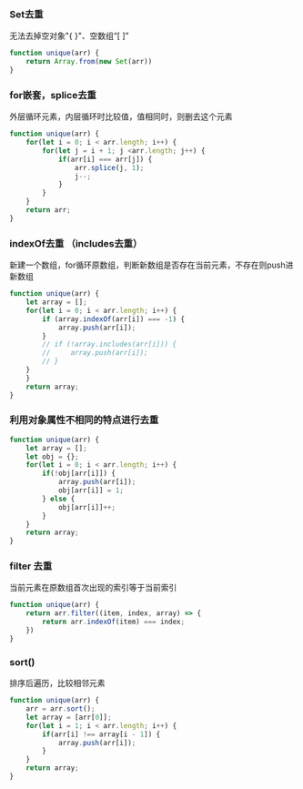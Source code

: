 ### Set去重

无法去掉空对象"{ }"、空数组“[ ]”

```javascript
function unique(arr) {
    return Array.from(new Set(arr))
}
```



### for嵌套，splice去重

外层循环元素，内层循环时比较值，值相同时，则删去这个元素

```javascript
function unique(arr) {
    for(let i = 0; i < arr.length; i++) {
        for(let j = i + 1; j <arr.length; j++) {
            if(arr[i] === arr[j]) {
                arr.splice(j, 1);
                j--;
            }
        }
    }
    return arr;
}
```



### indexOf去重 （includes去重）

新建一个数组，for循环原数组，判断新数组是否存在当前元素，不存在则push进新数组

```javascript
function unique(arr) {
    let array = [];
    for(let i = 0; i < arr.length; i++) {
        if (array.indexOf(arr[i]) === -1) {
            array.push(arr[i]);
        }
        // if (!array.includes(arr[i])) {
        //	   array.push(arr[i]);
    	// }
    }
    }
    return array;
}
```



### 利用对象属性不相同的特点进行去重

```javascript
function unique(arr) {
    let array = [];
    let obj = {};
    for(let i = 0; i < arr.length; i++) {
        if(!obj[arr[i]]) {
            array.push(arr[i]);
            obj[arr[i]] = 1;
        } else {
            obj[arr[i]]++;
        }
    }
    return array;
}
```



### filter 去重

当前元素在原数组首次出现的索引等于当前索引

```javascript
function unique(arr) {
    return arr.filter((item, index, array) => {
        return arr.indexOf(item) === index;
    })
}
```



### sort()

排序后遍历，比较相邻元素

```javascript
function unique(arr) {
    arr = arr.sort();
    let array = [arr[0]]; 
    for(let i = 1; i < arr.length; i++) {
        if(arr[i] !== array[i - 1]) {
            array.push(arr[i]);
        }
    }
    return array;
}
```



